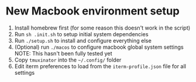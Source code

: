 # New Macbook environment setup

1. Install homebrew first (for some reason this doesn't work in the script)
2. Run `sh .init.sh` to setup initial system dependencies
3. Run `./setup.sh` to install and configure everything else
2. (Optional) run `./macos` to configure macbook global system settings NOTE: This hasn't been fully tested yet
3. Copy `tmuxinator` into the `~/.config/` folder 
4. Edit iterm preferences to load from the `iterm-profile.json` file for all settings

